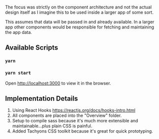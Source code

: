 The focus was strictly on the component architecture and not the actual design itself as I imagine this to be used inside a larger app of some sort.

This assumes that data will be passed in and already available. In a larger app other components would be responsible for fetching and maintaining the app data.


## Available Scripts

### `yarn`
### `yarn start`

Open [http://localhost:3000](http://localhost:3000) to view it in the browser.


## Implementation Details
1. Using React Hooks https://reactjs.org/docs/hooks-intro.html
2. All components are placed into the "Overview" folder.
3. Setup to compile sass because it's much more extensible and maintainable...plus plain CSS is painful.
4. Added Tachyons CSS toolkit because it's great for quick prototyping.